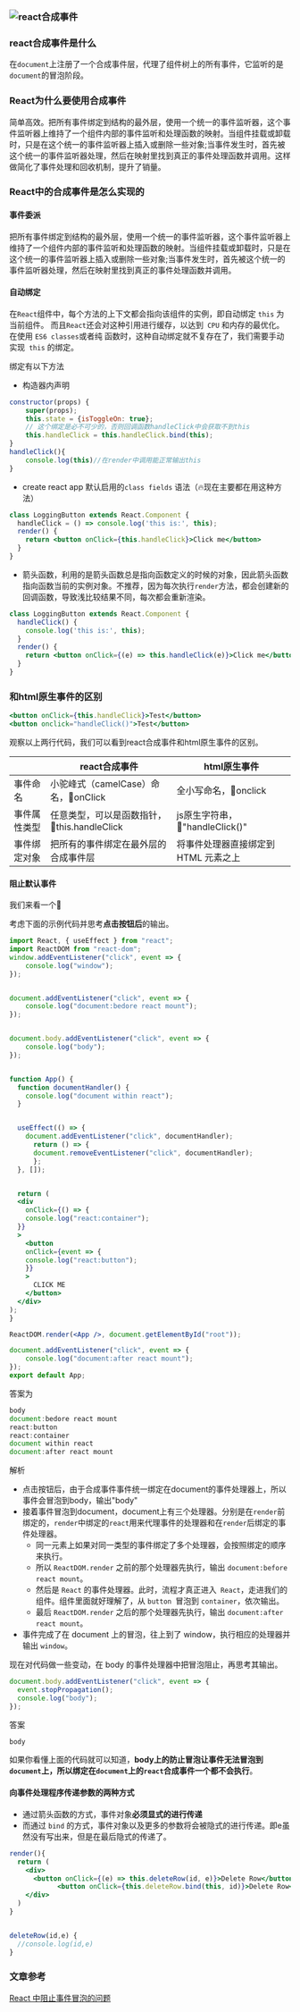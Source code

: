 ### ![react合成事件](images/react事件机制.png)

### react合成事件是什么

在`document`上注册了一个合成事件层，代理了组件树上的所有事件，它监听的是`document`的冒泡阶段。

### React为什么要使用合成事件

简单高效。把所有事件绑定到结构的最外层，使用一个统一的事件监听器，这个事件监听器上维持了一个组件内部的事件监听和处理函数的映射。当组件挂载或卸载时，只是在这个统一的事件监听器上插入或删除一些对象;当事件发生时，首先被这个统一的事件监听器处理，然后在映射里找到真正的事件处理函数并调用。这样做简化了事件处理和回收机制，提升了销量。

### React中的合成事件是怎么实现的

#### 事件委派

把所有事件绑定到结构的最外层，使用一个统一的事件监听器，这个事件监听器上维持了一个组件内部的事件监听和处理函数的映射。当组件挂载或卸载时，只是在这个统一的事件监听器上插入或删除一些对象;当事件发生时，首先被这个统一的事件监听器处理，然后在映射里找到真正的事件处理函数并调用。

#### 自动绑定

在` React `组件中，每个方法的上下文都会指向该组件的实例，即自动绑定 `this` 为当前组件。 而且` React `还会对这种引用进行缓存，以达到` CPU` 和内存的最优化。在使用 `ES6 classes`或者纯 函数时，这种自动绑定就不复存在了，我们需要手动实现` this` 的绑定。

绑定有以下方法

- 构造器内声明

```jsx
constructor(props) {
    super(props);
    this.state = {isToggleOn: true};
    // 这个绑定是必不可少的，否则回调函数handleClick中会获取不到this
    this.handleClick = this.handleClick.bind(this);
}
handleClick(){
  	console.log(this)//在render中调用能正常输出this
}
```

- create react app 默认启用的`class fields` 语法（🔥现在主要都在用这种方法）

```jsx
class LoggingButton extends React.Component {
  handleClick = () => console.log('this is:', this);
  render() {
    return <button onClick={this.handleClick}>Click me</button>
  }
}
```

- 箭头函数，利用的是箭头函数总是指向函数定义的时候的对象，因此箭头函数指向函数当前的实例对象。不推荐，因为每次执行`render`方法，都会创建新的回调函数，导致浅比较结果不同，每次都会重新渲染。

```jsx
class LoggingButton extends React.Component {
  handleClick() {
    console.log('this is:', this);
  }
  render() {
    return <button onClick={(e) => this.handleClick(e)}>Click me</button>
  }
}
```

### 和html原生事件的区别

```jsx
<button onClick={this.handleClick}>Test</button>
<button onclick="handleClick()">Test</button>
```

观察以上两行代码，我们可以看到react合成事件和html原生事件的区别。

|              | react合成事件                               | html原生事件                         |
| ------------ | ------------------------------------------- | ------------------------------------ |
| 事件命名     | 小驼峰式（camelCase）命名，🌰onClick         | 全小写命名，🌰onclick                 |
| 事件属性类型 | 任意类型，可以是函数指针，🌰this.handleClick | js原生字符串，🌰"handleClick()"       |
| 事件绑定对象 | 把所有的事件绑定在最外层的合成事件层        | 将事件处理器直接绑定到 HTML 元素之上 |

#### 阻止默认事件

我们来看一个🌰

考虑下面的示例代码并思考**点击按钮后**的输出。

```jsx
import React, { useEffect } from "react";
import ReactDOM from "react-dom";
window.addEventListener("click", event => {
	console.log("window");
});


document.addEventListener("click", event => {
	console.log("document:bedore react mount");
});


document.body.addEventListener("click", event => {
	console.log("body");
});


function App() {
  function documentHandler() {
  	console.log("document within react");
  }


  useEffect(() => {
    document.addEventListener("click", documentHandler);
      return () => {
      document.removeEventListener("click", documentHandler);
      };
  }, []);


  return (
  <div
    onClick={() => {
    console.log("react:container");
  }}
  >
    <button
    onClick={event => {
    console.log("react:button");
    }}
    >
      CLICK ME
    </button>
  </div>
);
}

ReactDOM.render(<App />, document.getElementById("root"));

document.addEventListener("click", event => {
	console.log("document:after react mount");
});
export default App;
```

答案为

```javascript
body
document:bedore react mount
react:button
react:container
document within react
document:after react mount
```

解析

- 点击按钮后，由于合成事件事件统一绑定在document的事件处理器上，所以事件会冒泡到body，输出"body"
- 接着事件冒泡到document，document上有三个处理器。分别是在`render`前绑定的，`render`中绑定的`react`用来代理事件的处理器和在`render`后绑定的事件处理器。
  - 同一元素上如果对同一类型的事件绑定了多个处理器，会按照绑定的顺序来执行。
  - 所以 `ReactDOM.render` 之前的那个处理器先执行，输出 `document:before react mount`。
  - 然后是 `React` 的事件处理器。此时，流程才真正进入` React`，走进我们的组件。组件里面就好理解了，从 `button `冒泡到 `container`，依次输出。
  - 最后 `ReactDOM.render` 之后的那个处理器先执行，输出 `document:after react mount`。
- 事件完成了在 document 上的冒泡，往上到了 window，执行相应的处理器并输出 `window`。

现在对代码做一些变动，在 body 的事件处理器中把冒泡阻止，再思考其输出。

```jsx
document.body.addEventListener("click", event => {
  event.stopPropagation();
  console.log("body");
});
```

答案

```
body
```

如果你看懂上面的代码就可以知道，**body上的防止冒泡让事件无法冒泡到`document`上，所以绑定在`document`上的`react`合成事件一个都不会执行**。

#### 向事件处理程序传递参数的两种方式

- 通过箭头函数的方式，事件对象**必须显式的进行传递**
- 而通过 `bind` 的方式，事件对象以及更多的参数将会被隐式的进行传递。即e虽然没有写出来，但是在最后隐式的传递了。

```jsx
render(){
  return (
    <div>
      <button onClick={(e) => this.deleteRow(id, e)}>Delete Row</button>
			<button onClick={this.deleteRow.bind(this, id)}>Delete Row</button>
    </div>
  )
}


deleteRow(id,e) {
  //console.log(id,e)
}
```

### 文章参考

[React 中阻止事件冒泡的问题](https://www.cnblogs.com/Wayou/p/react_event_issue.html)

